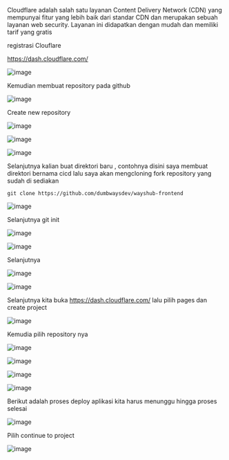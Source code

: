 Cloudflare adalah salah satu layanan Content Delivery Network (CDN) yang mempunyai fitur yang lebih baik dari standar CDN dan merupakan sebuah layanan web security. Layanan ini didapatkan dengan mudah dan memiliki tarif yang gratis

registrasi Clouflare

https://dash.cloudflare.com/

![image](https://user-images.githubusercontent.com/106061407/171104648-410e465a-bf9b-4aa1-aa6f-ac38c5836edd.png)


Kemudian membuat repository pada github

![image](https://user-images.githubusercontent.com/106061407/171104861-85244540-d8e8-4a7d-9839-f333bfb8da7c.png)

Create new repository

![image](https://user-images.githubusercontent.com/106061407/171104927-6557137a-e302-4717-8a0c-dba5005e5c63.png)

![image](https://user-images.githubusercontent.com/106061407/171104952-c4f6f176-a156-4c9e-a8c2-4d29c26f642b.png)

![image](https://user-images.githubusercontent.com/106061407/171105229-7b0e5570-0337-4291-9c7f-5d623d3eec2e.png)

Selanjutnya kalian buat direktori baru , contohnya disini saya membuat direktori bernama cicd
lalu saya akan mengcloning fork repository yang sudah di sediakan

```
git clone https://github.com/dumbwaysdev/wayshub-frontend
```

![image](https://user-images.githubusercontent.com/106061407/171105519-dadd81c6-ed4e-42cb-96b4-cd8e9304a21e.png)

Selanjutnya git init

![image](https://user-images.githubusercontent.com/106061407/171105602-8b065f45-eec3-4ee4-8812-2c7427af2739.png)

![image](https://user-images.githubusercontent.com/106061407/171105760-630437ae-ffcb-4cbe-9b34-fff744a448a6.png)

Selanjutnya



![image](https://user-images.githubusercontent.com/106061407/171107428-f7657963-3bc9-42c2-9103-af178612a149.png)

![image](https://user-images.githubusercontent.com/106061407/171107576-62c7f0ab-2c6a-4d9d-8ad1-c4a46a4422e2.png)


Selanjutnya kita buka https://dash.cloudflare.com/ lalu pilih pages dan create project

![image](https://user-images.githubusercontent.com/106061407/171107874-2d72c9ff-8088-4656-b6ad-833f3d715d34.png)

Kemudia pilih repository nya

![image](https://user-images.githubusercontent.com/106061407/171108043-c7d774e1-cfc3-48db-8f14-fca57f4aaaac.png)

![image](https://user-images.githubusercontent.com/106061407/171108351-6ac9c879-a3a4-4878-b9e3-be1e43a32023.png)

![image](https://user-images.githubusercontent.com/106061407/171109652-1875e9e4-7361-410c-997b-2b99bfea983c.png)


![image](https://user-images.githubusercontent.com/106061407/171108379-c03aa1d5-d751-416f-85c5-06193ef544e2.png)

Berikut adalah proses deploy aplikasi kita harus menunggu hingga proses selesai

![image](https://user-images.githubusercontent.com/106061407/171108588-27171872-6796-4647-96a7-28e05287c945.png)

Pilih continue to project

![image](https://user-images.githubusercontent.com/106061407/171108665-dcfa0f38-0cd8-41e2-9b6b-e0842bb171c1.png)

